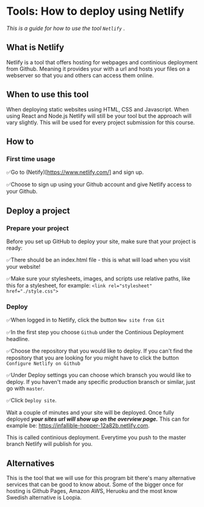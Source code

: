 # Tools: How to deploy using Netlify

*This is a guide for how to use the tool ```Netlify``` .* 

## What is Netlify
Netlify is a tool that offers hosting for webpages and continious deployment from Github. Meaning it provides your with a url and hosts your files on a webserver so that you and others can access them online. 

## When to use this tool
When deploying static websites using HTML, CSS and Javascript. When using React and Node.js Netlify will still be your tool but the approach will vary slightly. This will be used for every project submission for this course. 

## How to

### First time usage

✅Go to (Netify)[https://www.netlify.com/] and sign up. 

✅Choose to sign up using your Github account and give Netlify access to your Github. 

## Deploy a project

### Prepare your project
Before you set up GitHub to deploy your site, make sure that your project is ready:

✅There should be an index.html file - this is what will load when you visit your website!

✅Make sure your stylesheets, images, and scripts use relative paths, like this for a stylesheet, for example: `<link rel="stylesheet" href="./style.css">`

### Deploy

✅When logged in to Netlify, click the button ```New site from Git```

✅In the first step you choose ```Github``` under the Continious Deployment headline. 

✅Choose the repository that you would like to deploy. If you can't find the repository that you are looking for you might have to click the button `Configure Netlify on Github` 

✅Under Deploy settings you can choose which bransch you would like to deploy. If you haven't made any specific production bransch or similar, just go with ```master```. 

✅Click `Deploy site`. 

Wait a couple of minutes and your site will be deployed. Once fully deployed ***your sites url will show up on the overview page.*** This can for example be: https://infallible-hopper-12a82b.netlify.com. 

This is called continious deployment. Everytime you push to the master branch Netlify will publish for you. 

## Alternatives

This is the tool that we will use for this program bit there's many alternative services that can be good to know about. Some of the bigger once for hosting is Github Pages, Amazon AWS, Heruoku and the most know Swedish alternative is Loopia. 



